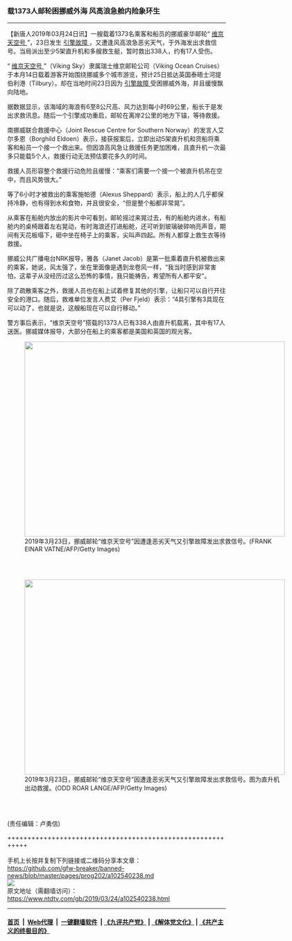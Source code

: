 ### 载1373人邮轮困挪威外海  风高浪急舱内险象环生
------------------------

<div class="post_content" itemprop="articleBody">
 <p>
  【新唐人2019年03月24日讯】一艘载着1373名乘客和船员的挪威豪华邮轮“
  <a href="https://www.ntdtv.com/gb/维京天空号.htm">
   维京天空号
  </a>
  ”，23日发生
  <a href="https://www.ntdtv.com/gb/引擎故障.htm">
   引擎故障
  </a>
  ，又遭逢风高浪急恶劣天气，于外海发出求救信号。当局派出至少5架直升机和多艘救生艇，暂时救出338人，约有17人受伤。
 </p>
 <p>
  “
  <a href="https://www.ntdtv.com/gb/维京天空号.htm">
   维京天空号
  </a>
  ”（Viking Sky）隶属瑞士维京邮轮公司（Viking Ocean Cruises）于本月14日载着游客开始围绕挪威多个城市游览，预计25日抵达英国泰晤士河提伯利港（Tilbury）。却在当地时间23日因为
  <a href="https://www.ntdtv.com/gb/引擎故障.htm">
   引擎故障
  </a>
  受困挪威外海，并且缓慢飘向陆地。
 </p>
 <p>
  据数据显示，该海域的海浪有6至8公尺高、风力达到每小时69公里，船长于是发出求救讯息。随后一个引擎成功重启，邮轮在离岸2公里的地方下锚，等待救援。
 </p>
 <p>
  南挪威联合救援中心（Joint Rescue Centre for Southern Norway）的发言人艾尔多恩（Borghild Eldoen）表示，接获报案后，立即出动5架直升机和货船将乘客和船员一个接一个救出来。但因浪高风急让救援任务更加困难，且直升机一次最多只能载5个人，救援行动无法预估要花多久的时间。
 </p>
 <p>
  救援人员形容整个救援行动危险且缓慢：“乘客们需要一个接一个被直升机吊在空中，而且风势很大。”
 </p>
 <p>
  等了6小时才被救出的乘客施帕德（Alexus Sheppard）表示，船上的人几乎都保持冷静，也有得到水和食物，并且很安全，“但是整个船都非常晃”。
 </p>
 <p>
  从乘客在船舱内放出的影片中可看到，邮轮摇过来晃过去，有的船舱内进水，有船舱内的桌椅跟着左右晃动，有时海浪还打进船舱，还可听到玻璃破碎响亮声音，期间有天花板塌下，砸中坐在椅子上的乘客，尖叫声四起。所有人都穿上救生衣等待救援。
 </p>
 <p>
 </p>
 <p>
  挪威公共广播电台NRK报导，雅各（Janet Jacob）是第一批乘着直升机被救出来的乘客，她说，风太强了，坐在里面像是遇到龙卷风一样，“我当时感到非常害怕，这辈子从没经历过这么恐怖的事情，我只能祷告，希望所有人都平安”。
 </p>
 <p>
  除了疏散乘客之外，救援人员也在船上试着修复其他的引擎，让船只可以自行开往安全的港口。随后，救难单位发言人费艾（Per Fjeld）表示：“4具引擎有3具现在可以动了，也就是说，这艘船现在可以自行移动。”
 </p>
 <p>
  警方事后表示，“维京天空号”搭载的1373人已有338人由直升机载离，其中有17人送医。挪威媒体报导，大部分在船上的乘客都是美国和英国的观光客。
 </p>
 <figure class="wp-caption alignnone" id="attachment_102540242" style="width: 600px">
  <img alt="" class="size-medium wp-image-102540242" height="450" src="https://www.ntdtv.com/assets/uploads/2019/03/GettyImages-1132173735-600x450.jpg" width="600">
   <br/><figcaption class="wp-caption-text">
    2019年3月23日，挪威邮轮“维京天空号”因遭逢恶劣天气又引擎故障发出求救信号。(FRANK EINAR VATNE/AFP/Getty Images)
   </figcaption><br/>
  </img>
 </figure><br/>
 <figure class="wp-caption alignnone" id="attachment_102540244" style="width: 600px">
  <img alt="" class="size-medium wp-image-102540244" height="450" src="https://www.ntdtv.com/assets/uploads/2019/03/GettyImages-1132255148-600x450.jpg" width="600">
   <br/><figcaption class="wp-caption-text">
    2019年3月23日，挪威邮轮“维京天空号”因遭逢恶劣天气又引擎故障发出求救信号。图为直升机出动救援。(ODD ROAR LANGE/AFP/Getty Images)
   </figcaption><br/>
  </img>
 </figure><br/>
 <p>
  (责任编辑：卢勇信)
 </p>
 <div class="single_ad">
 </div>
</div>

+++++++++++++++++++++++++++++++++++++++++++++++++++++++++++<br/><br/>
手机上长按并复制下列链接或二维码分享本文章：<br/>
https://github.com/gfw-breaker/banned-news/blob/master/pages/prog202/a102540238.md <br/>
<a href='https://github.com/gfw-breaker/banned-news/blob/master/pages/prog202/a102540238.md'><img src='https://github.com/gfw-breaker/banned-news/blob/master/pages/prog202/a102540238.md.png'/></a> <br/>
原文地址（需翻墙访问）：https://www.ntdtv.com/gb/2019/03/24/a102540238.html


------------------------
#### [首页](https://github.com/gfw-breaker/banned-news/blob/master/README.md) &nbsp;|&nbsp; [Web代理](https://github.com/labour-camp/helloworld) &nbsp;|&nbsp; [一键翻墙软件](https://github.com/gfw-breaker/nogfw/blob/master/README.md) &nbsp;| [《九评共产党》](https://github.com/gfw-breaker/9ping.md/blob/master/README.md#九评之一评共产党是什么) | [《解体党文化》](https://github.com/gfw-breaker/jtdwh.md/blob/master/README.md) | [《共产主义的终极目的》](https://github.com/gfw-breaker/gczydzjmd.md/blob/master/README.md)

